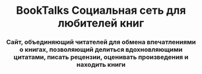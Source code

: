 <h1 align="center">BookTalks
  Социальная сеть для любителей книг</h2>
<h3 align="center">Сайт, объединяющий читателей для обмена впечатлениями о книгах, позволяющий делиться вдохновляющими цитатами, писать рецензии, оценивать произведения и находить книги</h3>
